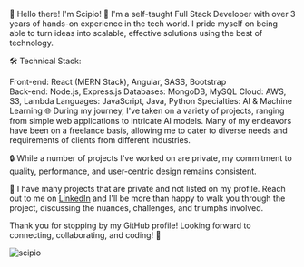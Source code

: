 👋 Hello there! I'm Scipio!
🚀 I'm a self-taught Full Stack Developer with over 3 years of hands-on experience in the tech world. I pride myself on being able to turn ideas into scalable, effective solutions using the best of technology.

🛠️ Technical Stack:

Front-end: React (MERN Stack), Angular, SASS, Bootstrap <br />
Back-end: Node.js, Express.js
Databases: MongoDB, MySQL
Cloud: AWS, S3, Lambda
Languages: JavaScript, Java, Python
Specialties: AI & Machine Learning
🌐 During my journey, I've taken on a variety of projects, ranging from simple web applications to intricate AI models. Many of my endeavors have been on a freelance basis, allowing me to cater to diverse needs and requirements of clients from different industries.

🔒 While a number of projects I've worked on are private, my commitment to quality, performance, and user-centric design remains consistent.

💼 I have many projects that are private and not listed on my profile. Reach out to me on [LinkedIn](https://www.linkedin.com/in/scipio-mundine-iii/) and I'll be more than happy to walk you through the project, discussing the nuances, challenges, and triumphs involved.

Thank you for stopping by my GitHub profile! Looking forward to connecting, collaborating, and coding! 🌟

<!---
serratusakiphat/serratusakiphat is a ✨ special ✨ repository because its `README.md` (this file) appears on your GitHub profile.
You can click the Preview link to take a look at your changes.
--->
![scipio](https://user-images.githubusercontent.com/100849803/187920758-c47d9048-ce87-4d30-8ea7-d96e02426b1e.png)
